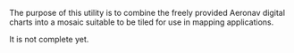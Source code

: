 The purpose of this utility is to combine the freely provided Aeronav digital charts into a mosaic suitable to be tiled for use in mapping applications.

It is not complete yet.
